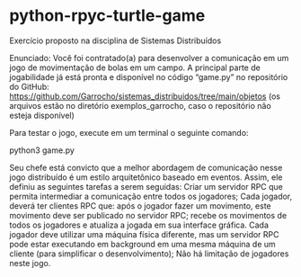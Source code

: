 # python-rpyc-turtle-game
Exercício proposto na disciplina de Sistemas Distribuídos

Enunciado:
Você foi contratado(a) para desenvolver a comunicação em um jogo de movimentação de bolas em um campo. A principal parte de jogabilidade já está pronta e disponível no código “game.py” no repositório do GitHub: https://github.com/Garrocho/sistemas_distribuidos/tree/main/objetos
(os arquivos estão no diretório exemplos_garrocho, caso o repositório não esteja disponível)

Para testar o jogo, execute em um terminal o seguinte comando:

python3 game.py

Seu chefe está convicto que a melhor abordagem de comunicação nesse jogo distribuído é um estilo arquitetônico baseado em eventos. Assim, ele definiu as seguintes tarefas a serem seguidas:
Criar um servidor RPC que permita intermediar a comunicação entre todos os jogadores;
Cada jogador, deverá ter clientes RPC que:
após o jogador fazer um movimento, este movimento deve ser publicado no servidor RPC;
recebe os movimentos de todos os jogadores e atualiza a jogada em sua interface gráfica.
Cada jogador deve utilizar uma máquina física diferente, mas um servidor RPC pode estar executando em background em uma mesma máquina de um cliente (para simplificar o desenvolvimento);
Não há limitação de jogadores neste jogo.
